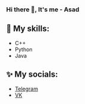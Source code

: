 ### Hi there 👋, It's me - Asad

## 🔧 My skills:
  - C++
  - Python
  - Java

## ✨ My socials:
  - [Telegram](https://t.me/AsadR22)
  - [VK](https://vk.com/antihrupkij)

<!--
**BuryatyaTut/BuryatyaTut** is a ✨ _special_ ✨ repository because its `README.md` (this file) appears on your GitHub profile.

Here are some ideas to get you started:

- 🔭 I’m currently working on ...
- 🌱 I’m currently learning ...
- 👯 I’m looking to collaborate on ...
- 🤔 I’m looking for help with ...
- 💬 Ask me about ...
- 📫 How to reach me: ...
- 😄 Pronouns: ...
- ⚡ Fun fact: ...
-->
